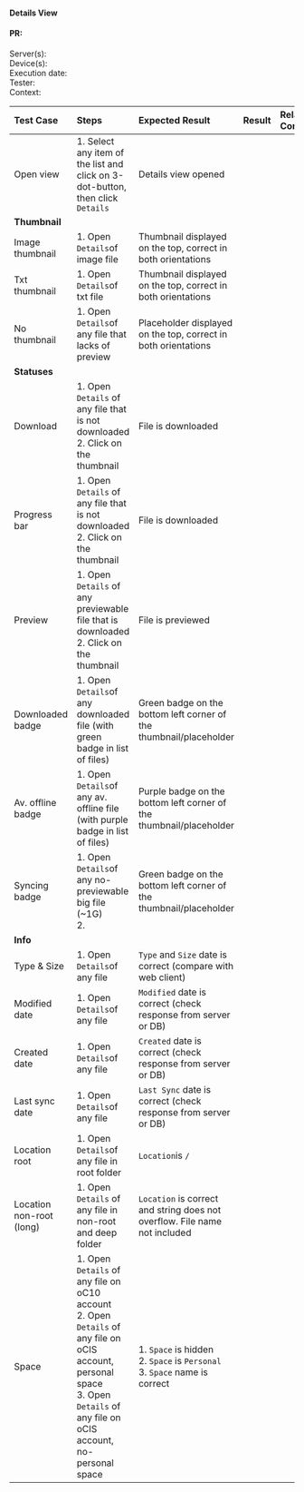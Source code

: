 #### Details View

#### PR: 

Server(s): <br>
Device(s): <br>
Execution date: <br>
Tester:  <br>
Context: <br>


| Test Case | Steps | Expected Result | Result | Related Comment |
| :-------- | :---- | :-------------- | :----: | :-------------- |
| Open view | 1. Select any item of the list and click on 3-dot-button, then click `Details` | Details view opened |  | |
|**Thumbnail**|||
| Image thumbnail | 1. Open `Details`of image file | Thumbnail displayed on the top, correct in both orientations |   | |
| Txt thumbnail | 1. Open `Details`of txt file | Thumbnail displayed on the top, correct in both orientations |  |  |
| No thumbnail| 1. Open `Details`of any file that lacks of preview | Placeholder displayed on the top, correct in both orientations |   | |
|**Statuses**|||
| Download | 1. Open `Details` of any file that is not downloaded<br>2. Click on the thumbnail | File is downloaded |  | |
| Progress bar | 1. Open `Details` of any file that is not downloaded<br>2. Click on the thumbnail | File is downloaded |  | |
| Preview | 1. Open `Details` of any previewable file that is downloaded<br>2. Click on the thumbnail | File is previewed |  | |
| Downloaded badge | 1. Open `Details`of any downloaded file (with green badge in list of files) | Green badge on the bottom left corner of the thumbnail/placeholder |   | |
| Av. offline badge | 1. Open `Details`of any av. offline file (with purple badge in list of files) | Purple badge on the bottom left corner of the thumbnail/placeholder |   | |
| Syncing badge| 1. Open `Details`of any no-previewable big file (~1G)<br>2. | Green badge on the bottom left corner of the thumbnail/placeholder |   |  |
|**Info**|||
| Type & Size| 1. Open `Details`of any file | `Type` and `Size` date is correct (compare with web client) |   |  |
| Modified date | 1. Open `Details`of any file | `Modified` date is correct (check response from server or DB) |   |  |
| Created date | 1. Open `Details`of any file | `Created` date is correct (check response from server or DB) |   |  |
| Last sync date | 1. Open `Details`of any file | `Last Sync` date is correct (check response from server or DB)|   |  |
| Location root | 1. Open `Details`of any file in root folder | `Location`is `/` |   |  |
| Location non-root (long) | 1. Open `Details` of any file in non-root and deep folder | `Location` is correct and string does not overflow. File name not included |   |  |
| Space | 1. Open `Details` of any file on oC10 account<br>2. Open `Details` of any file on oCIS account, personal space<br>3. Open `Details` of any file on oCIS account, no-personal space | 1. `Space` is hidden<br>2. `Space` is `Personal`<br>3. `Space` name is correct|  |  |